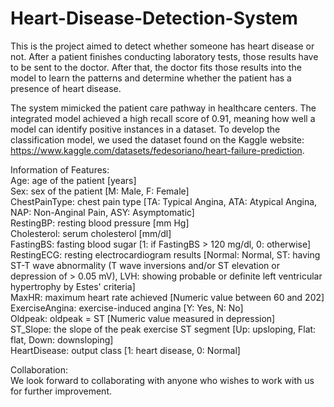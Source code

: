 # Heart-Disease-Detection-System
This is the project aimed to detect whether someone has heart disease or not.
After a patient finishes conducting laboratory tests, those results have to be sent to the doctor. After that, the doctor fits those results into the model to learn the patterns and determine whether the patient has a presence of heart disease.

The system mimicked the patient care pathway in healthcare centers. The integrated model achieved a high recall score of 0.91, meaning how well a model can identify positive instances in a dataset.
To develop the classification model, we used the dataset found on the Kaggle website: https://www.kaggle.com/datasets/fedesoriano/heart-failure-prediction.

Information of Features: <br />
Age: age of the patient [years] <br />
Sex: sex of the patient [M: Male, F: Female] <br />
ChestPainType: chest pain type [TA: Typical Angina, ATA: Atypical Angina, NAP: Non-Anginal Pain, ASY: Asymptomatic] <br />
RestingBP: resting blood pressure [mm Hg] <br />
Cholesterol: serum cholesterol [mm/dl] <br />
FastingBS: fasting blood sugar [1: if FastingBS > 120 mg/dl, 0: otherwise] <br />
RestingECG: resting electrocardiogram results [Normal: Normal, ST: having ST-T wave abnormality (T wave inversions and/or ST elevation or depression of > 0.05 mV), LVH: showing probable or definite left ventricular hypertrophy by Estes' criteria] <br />
MaxHR: maximum heart rate achieved [Numeric value between 60 and 202] <br />
ExerciseAngina: exercise-induced angina [Y: Yes, N: No] <br />
Oldpeak: oldpeak = ST [Numeric value measured in depression] <br />
ST_Slope: the slope of the peak exercise ST segment [Up: upsloping, Flat: flat, Down: downsloping] <br />
HeartDisease: output class [1: heart disease, 0: Normal] <br />


Collaboration: <br />
We look forward to collaborating with anyone who wishes to work with us for further improvement. <br />
